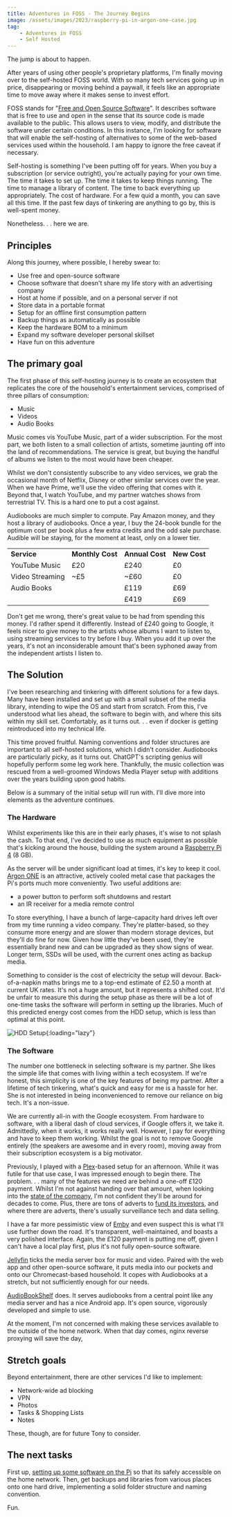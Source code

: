 ```yaml
---
title: Adventures in FOSS - The Journey Begins
image: /assets/images/2023/raspberry-pi-in-argon-one-case.jpg
tag:
    - Adventures in FOSS
    - Self Hosted
---
```


The jump is about to happen.

After years of using other people's proprietary platforms, I'm finally moving over to the self-hosted FOSS world. With so many tech services going up in price, disappearing or moving behind a paywall, it feels like an appropriate time to move away where it makes sense to invest effort.

FOSS stands for "[Free and Open Source Software](https://en.wikipedia.org/wiki/Free_and_open-source_software)". It describes software that is free to use and open in the sense that its source code is made available to the public. This allows users to view, modify, and distribute the software under certain conditions. In this instance, I'm looking for software that will enable the self-hosting of alternatives to some of the web-based services used within the household. I am happy to ignore the free caveat if necessary.

Self-hosting is something I've been putting off for years. When you buy a subscription (or service outright), you're actually paying for your own time. The time it takes to set up. The time it takes to keep things running. The time to manage a library of content. The time to back everything up appropriately. The cost of hardware. For a few quid a month, you can save all this time. If the past few days of tinkering are anything to go by, this is well-spent money.

Nonetheless. . . here we are.

## Principles

Along this journey, where possible, I hereby swear to:

* Use free and open-source software
* Choose software that doesn't share my life story with an advertising company
* Host at home if possible, and on a personal server if not
* Store data in a portable format
* Setup for an offline first consumption pattern
* Backup things as automatically as possible
* Keep the hardware BOM to a minimum
* Expand my software developer personal skillset
* Have fun on this adventure

## The primary goal

The first phase of this self-hosting journey is to create an ecosystem that replicates the core of the household's entertainment services, comprised of three pillars of consumption:

* Music
* Videos
* Audio Books

Music comes vis YouTube Music, part of a wider subscription. For the most part, we both listen to a small collection of artists, sometime jaunting off into the land of recommendations. The service is great, but buying the handful of albums we listen to the most would have been cheaper.

Whilst we don't consistently subscribe to any video services, we grab the occasional month of Netflix, Disney or other similar services over the year. When we have Prime, we'll use the video offering that comes with it. Beyond that, I watch YouTube, and my partner watches shows from terrestrial TV. This is a hard one to put a cost against.

Audiobooks are much simpler to compute. Pay Amazon money, and they host a library of audiobooks. Once a year, I buy the 24-book bundle for the optimum cost per book plus a few extra credits and the odd sale purchase. Audible will be staying, for the moment at least, only on a lower tier.

<table>
  <tr>
   <td><strong>Service</strong>
   </td>
   <td><strong>Monthly Cost</strong>
   </td>
   <td><strong>Annual Cost</strong>
   </td>
   <td><strong>New Cost</strong>
   </td>
  </tr>
  <tr>
   <td>YouTube Music
   </td>
   <td>£20
   </td>
   <td>£240
   </td>
   <td>£0
   </td>
  </tr>
  <tr>
   <td>Video Streaming
   </td>
   <td>~£5
   </td>
   <td>~£60
   </td>
   <td>£0
   </td>
  </tr>
  <tr>
   <td>Audio Books
   </td>
   <td>
   </td>
   <td>£119
   </td>
   <td>£69
   </td>
  </tr>
  <tr>
   <td>
   </td>
   <td>
   </td>
   <td>£419
   </td>
   <td>£69
   </td>
  </tr>
</table>

Don't get me wrong, there's great value to be had from spending this money. I'd rather spend it differently. Instead of £240 going to Google, it feels nicer to give money to the artists whose albums I want to listen to, using streaming services to try before I buy. When you add it up over the years, it's not an inconsiderable amount that's been syphoned away from the independent artists I listen to.

## The Solution

I've been researching and tinkering with different solutions for a few days. Many have been installed and set up with a small subset of the media library, intending to wipe the OS and start from scratch. From this, I've understood what lies ahead, the software to begin with, and where this sits within my skill set. Comfortably, as it turns out. . . even if docker is getting reintroduced into my technical life.

This time proved fruitful. Naming conventions and folder structures are important to all self-hosted solutions, which I didn't consider. Audiobooks are particularly picky, as it turns out. ChatGPT's scripting genius will hopefully perform some leg work here. Thankfully, the music collection was rescued from a well-groomed Windows Media Player setup with additions over the years building upon good habits.

Below is a summary of the initial setup will run with. I'll dive more into elements as the adventure continues.

### The Hardware

Whilst experiments like this are in their early phases, it's wise to not splash the cash. To that end, I've decided to use as much equipment as possible that's kicking around the house, building the system around a [Raspberry Pi 4](https://thepihut.com/products/raspberry-pi-4-model-b) (8 GB).

As the server will be under significant load at times, it's key to keep it cool. [Argon ONE](https://amzn.to/46xbrWA) is an attractive, actively cooled metal case that packages the Pi's ports much more conveniently. Two useful additions are:

* a power button to perform soft shutdowns and restart
* an IR receiver for a media remote control

To store everything, I have a bunch of large-capacity hard drives left over from my time running a video company. They're platter-based, so they consume more energy and are slower than modern storage devices, but they'll do fine for now. Given how little they've been used, they're essentially brand new and can be upgraded as they show signs of wear. Longer term, SSDs will be used, with the current ones acting as backup media.

Something to consider is the cost of electricity the setup will devour. Back-of-a-napkin maths brings me to a top-end estimate of £2.50 a month at current UK rates. It's not a huge amount, but it represents a shifted cost. It'd be unfair to measure this during the setup phase as there will be a lot of one-time tasks the software will perform in setting up the libraries. Much of this predicted energy cost comes from the HDD setup, which is less than optimal at this point.

![HDD Setup](/assets/images/2023/hdd-caddy.jpg "A photo of a hard drive bay"){:loading="lazy"}

### The Software

The number one bottleneck in selecting software is my partner. She likes the simple life that comes with living within a tech ecosystem. If we're honest, this simplicity is one of the key features of being my partner. After a lifetime of tech tinkering, what's quick and easy for me is a hassle for her. She is not interested in being inconvenienced to remove our reliance on big tech. It's a non-issue. 

We are currently all-in with the Google ecosystem. From hardware to software, with a liberal dash of cloud services, if Google offers it, we take it. Admittedly, when it works, it works really well. However, I pay for everything and have to keep them working. Whilst the goal is not to remove Google entirely (the speakers are awesome and in every room), moving away from their subscription ecosystem is a big motivator.

Previously, I played with a [Plex](https://www.plex.tv/)-based setup for an afternoon. While it was futile for that use case, I was impressed enough to begin there. The problem. . . many of the features we need are behind a one-off £120 payment. Whilst I'm not against handing over that amount, when looking into the [state of the company](https://techcrunch.com/2023/06/29/plex-layoffs-advertising-slowdown), I'm not confident they'll be around for decades to come. Plus, there are tons of adverts to [fund its investors](https://www.crunchbase.com/organization/plex), and where there are adverts, there's usually surveillance tech and data selling.

I have a far more pessimistic view of [Emby](https://emby.media/) and even suspect this is what I'll use further down the road. It's transparent, well-maintained, and boasts a very polished interface. Again, the £120 payment is putting me off, given I can't have a local play first, plus it's not fully open-source software.

[Jellyfin](https://jellyfin.org/) ticks the media server box for music and video. Paired with the web app and other open-source software, it puts media into our pockets and onto our Chromecast-based household. It copes with Audiobooks at a stretch, but not sufficiently enough for our needs.

[AudioBookShelf](https://www.audiobookshelf.org/) does. It serves audiobooks from a central point like any media server and has a nice Android app. It's open source, vigorously developed and simple to use.

At the moment, I'm not concerned with making these services available to the outside of the home network. When that day comes, nginx reverse proxying will save the day,

## Stretch goals

Beyond entertainment, there are other services I'd like to implement:

* Network-wide ad blocking
* VPN
* Photos
* Tasks & Shopping Lists
* Notes

These, though, are for future Tony to consider.

## The next tasks

First up, [setting up some software on the Pi](https://tonyedwardspz.co.uk/blog/pre-heating-the-pi/) so that its safely accessible on the home network. Then, get backups and libraries from various places onto one hard drive, implementing a solid folder structure and naming convention.

Fun.
